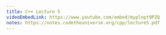 ```yaml
---
title: C++ Lecture 5
videoEmbedLink: https://www.youtube.com/embed/myplnpt9PZQ
notes: https://notes.codetheuniverse.org/cpp/lecture5.pdf
---
```

